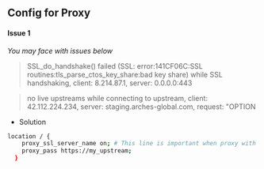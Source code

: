 
## Config for Proxy

#### Issue 1
*You may face with issues below*
> SSL_do_handshake() failed (SSL: error:141CF06C:SSL routines:tls_parse_ctos_key_share:bad key share) while SSL handshaking, client: 8.214.87.1, server: 0.0.0.0:443

> no live upstreams while connecting to upstream, client: 42.112.224.234, server: staging.arches-global.com, request: "OPTION

- Solution

```bash
location / {
    proxy_ssl_server_name on; # This line is important when proxy with https
    proxy_pass https://my_upstream;
  }
```
